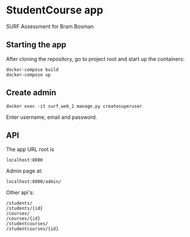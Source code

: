 # StudentCourse app

SURF Assessment for Bram Bosman

## Starting the app
After cloning the repository, go to project root
and start up the containers:
````
docker-compose build
docker-compose up
````

## Create admin
````
docker exec -it surf_web_1 manage.py createsuperuser
````

Enter username, email and password.


## API
The app URL root is
````
localhost:8000
````

Admin page at:
````
localhost:8000/admin/
````

Other api's:
````
/students/
/students/{id}
/courses/
/courses/{id}
/studentcourses/
/studentcourses/{id}
````
